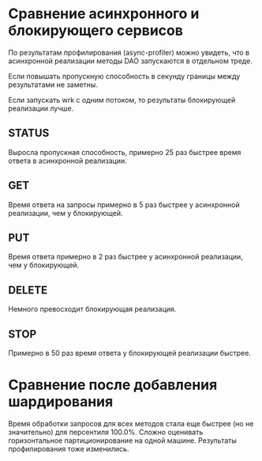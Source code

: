 # Сравнение асинхронного и блокирующего сервисов

По результатам профилирования (async-profiler) можно увидеть, что в асинхронной реализации методы DAO запускаются в отдельном треде.

Если повышать пропускную способность в секунду границы между результатами не заметны.

Если запускать wrk с одним потоком, то результаты блокирующей реализации лучше.

## STATUS

Выросла пропускная способность, примерно 25 раз быстрее время ответа в асинхронной реализации. 

## GET

Время ответа на запросы примерно в 5 раз быстрее у асинхронной реализации, чем у блокирующей.

## PUT

Время ответа примерно в 2 раз быстрее у асинхронной реализации, чем у блокирующей.

## DELETE

Немного превосходит блокирующая реализация.

## STOP

Примерно в 50 раз время ответа у блокирующей реализации быстрее.


# Сравнение после добавления шардирования 

Время обработки запросов для всех методов стала еще быстрее (но не значительно) для персентиля 100.0%. Сложно оценивать горизонтальное партиционирование на одной машине.
Результаты профилирования тоже изменились.
